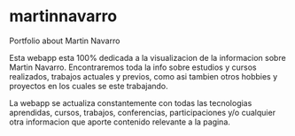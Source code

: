 # martinnavarro
Portfolio about Martin Navarro

Esta webapp esta 100% dedicada a la visualizacion de la informacion sobre Martin Navarro. Encontraremos toda la info sobre estudios y cursos realizados, trabajos actuales y previos, como asi tambien otros hobbies y proyectos en los cuales se este trabajando.

La webapp se actualiza constantemente con todas las tecnologias aprendidas, cursos, trabajos, conferencias, participaciones y/o cualquier otra informacion que aporte contenido relevante a la pagina.
